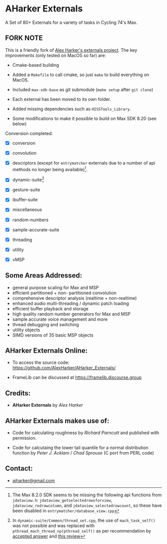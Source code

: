 # AHarker Externals

A Set of 80+ Externals for a variety of tasks in Cycling 74's Max.


## FORK NOTE

This is a friendly fork of [Alex Harker's externals project](https://github.com/AlexHarker/AHarker_Externals/). The key improvements (only tested on MacOS so far) are:

- Cmake-based building

- Added a `Makefile` to call cmake, so just `make` to build everything on MacOS.

- Included `max-sdk-base` as git submodule (`make setup` after `git clone`)

- Each external has been moved to its own folder.

- Added missing dependencies such as `HISSTools_Library`.

- Some modifications to make it possible to build on Max SDK 8.20 (see below)


Conversion completed:

- [x] conversion
- [x] convolution
- [x] descriptors (except for `entrymatcher` externals due to a number of api methods no longer being available)[^1].
- [x] dynamic-suite[^2]
- [x] gesture-suite
- [x] ibuffer-suite
- [x] miscellaneous
- [x] random-numbers
- [x] sample-accurate-suite
- [x] threading
- [x] utility
- [x] vMSP


[^1]: The Max 8.2.0 SDK seems to be missing the following api functions from `jdataview.h`: `jdataview_getselectedrowsforview`,  `jdataview_redrawcolumn`, and `jdataview_selectedrowcount`, so these have been disabled in `entrymatcher/database_view.cpp`

[^2]: In `dynamic-suite/Common/thread_set.cpp`, the use of `mach_task_self()` was not possible and was replaced with `pthread_mach_thread_np(pthread_self()` as per recommendation by [accepted answer](https://developer.apple.com/forums/thread/703361) and [this review](https://codereview.chromium.org/276043002/)


## Some Areas Addressed:

- general purpose scaling for Max and MSP
- efficient partitioned + non- partitioned convolution
- comprehensive descriptor analysis (realtime + non-realtime)
- enhanced audio multi-threading / dynamic patch loading
- efficient buffer playback and storage
- high quality random number generators for Max and MSP
- sample accurate voice management and more
- thread debugging and switching
- utility objects
- SIMD versions of 35 basic MSP objects

## AHarker Externals Online:

- To access the source code: https://github.com/AlexHarker/AHarker_Externals/

- FrameLib can be discussed at https://framelib.discourse.group

## Credits:

- **AHarker Externals** by *Alex Harker* <br>

## AHarker Externals makes use of:

- Code for calculating roughness by *Richard Parncutt* and published with permission.

- Code for calcutaing the lower tail quantile for a normal distribution function by *Peter J. Acklam* / *Chad Sprouse* (C port from PERL code)


## Contact:

- ajharker@gmail.com
